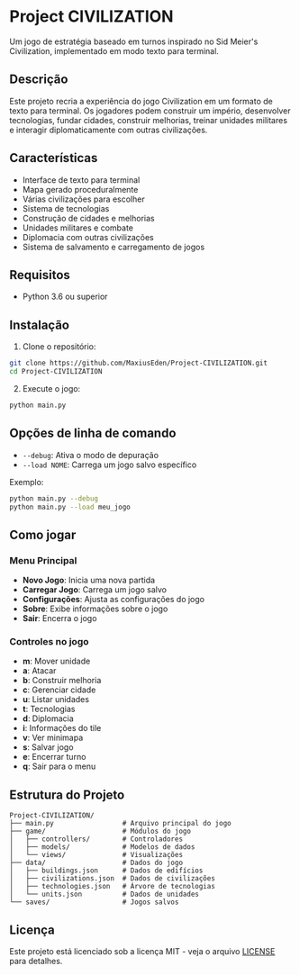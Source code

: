 # Project CIVILIZATION

Um jogo de estratégia baseado em turnos inspirado no Sid Meier's Civilization, implementado em modo texto para terminal.

## Descrição

Este projeto recria a experiência do jogo Civilization em um formato de texto para terminal. Os jogadores podem construir um império, desenvolver tecnologias, fundar cidades, construir melhorias, treinar unidades militares e interagir diplomaticamente com outras civilizações.

## Características

- Interface de texto para terminal
- Mapa gerado proceduralmente
- Várias civilizações para escolher
- Sistema de tecnologias
- Construção de cidades e melhorias
- Unidades militares e combate
- Diplomacia com outras civilizações
- Sistema de salvamento e carregamento de jogos

## Requisitos

- Python 3.6 ou superior

## Instalação

1. Clone o repositório:
```bash
git clone https://github.com/MaxiusEden/Project-CIVILIZATION.git
cd Project-CIVILIZATION
```

2. Execute o jogo:
```bash
python main.py
```

## Opções de linha de comando

- `--debug`: Ativa o modo de depuração
- `--load NOME`: Carrega um jogo salvo específico

Exemplo:
```bash
python main.py --debug
python main.py --load meu_jogo
```

## Como jogar

### Menu Principal

- **Novo Jogo**: Inicia uma nova partida
- **Carregar Jogo**: Carrega um jogo salvo
- **Configurações**: Ajusta as configurações do jogo
- **Sobre**: Exibe informações sobre o jogo
- **Sair**: Encerra o jogo

### Controles no jogo

- **m**: Mover unidade
- **a**: Atacar
- **b**: Construir melhoria
- **c**: Gerenciar cidade
- **u**: Listar unidades
- **t**: Tecnologias
- **d**: Diplomacia
- **i**: Informações do tile
- **v**: Ver minimapa
- **s**: Salvar jogo
- **e**: Encerrar turno
- **q**: Sair para o menu

## Estrutura do Projeto

```
Project-CIVILIZATION/
├── main.py                 # Arquivo principal do jogo
├── game/                   # Módulos do jogo
│   ├── controllers/        # Controladores
│   ├── models/             # Modelos de dados
│   └── views/              # Visualizações
├── data/                   # Dados do jogo
│   ├── buildings.json      # Dados de edifícios
│   ├── civilizations.json  # Dados de civilizações
│   ├── technologies.json   # Árvore de tecnologias
│   └── units.json          # Dados de unidades
└── saves/                  # Jogos salvos
```

## Licença

Este projeto está licenciado sob a licença MIT - veja o arquivo [LICENSE](LICENSE) para detalhes.
```
